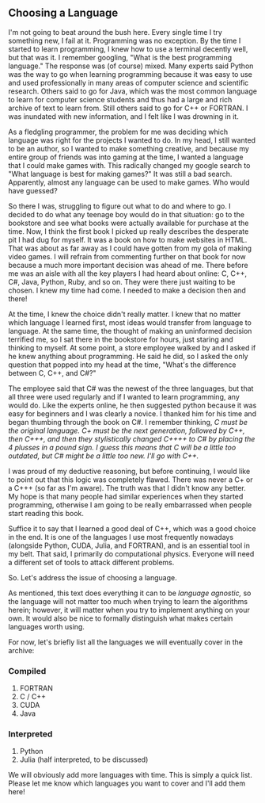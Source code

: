 ## Choosing a Language

I'm not going to beat around the bush here. 
Every single time I try something new, I fail at it. 
Programming was no exception. 
By the time I started to learn programming, I knew how to use a terminal decently well, but that was it. 
I remember googling, "What is the best programming language." The response was (of course) mixed. 
Many experts said Python was the way to go when learning programming because it was easy to use and used professionally in many areas of computer science and scientific research. 
Others said to go for Java, which was the most common language to learn for computer science students and thus had a large and rich archive of text to learn from. 
Still others said to go for C++ or FORTRAN. 
I was inundated with new information, and I felt like I was drowning in it. 

As a fledgling programmer, the problem for me was deciding which language was right for the projects I wanted to do. 
In my head, I still wanted to be an author, so I wanted to make something creative, and because my entire group of friends was into gaming at the time, I wanted a language that I could make games with. 
This radically changed my google search to "What language is best for making games?" 
It was still a bad search. 
Apparently, almost any language can be used to make games. 
Who would have guessed? 

So there I was, struggling to figure out what to do and where to go. 
I decided to do what any teenage boy would do in that situation: go to the bookstore and see what books were actually available for purchase at the time. 
Now, I think the first book I picked up really describes the desperate pit I had dug for myself. 
It was a book on how to make websites in HTML. 
That was about as far away as I could have gotten from my gola of making video games. 
I will refrain from commenting further on that book for now because a much more important decision was ahead of me. 
There before me was an aisle with all the key players I had heard about online: C, C++, C#, Java, Python, Ruby, and so on. 
They were there just waiting to be chosen. 
I knew my time had come. I needed to make a decision then and there!

At the time, I knew the choice didn't really matter. 
I knew that no matter which language I learned first, most ideas would transfer from language to language. 
At the same time, the thought of making an uninformed decision terrified me, so I sat there in the bookstore for hours, just staring and thinking to myself. 
At some point, a store employee walked by and I asked if he knew anything about programming. 
He said he did, so I asked the only question that popped into my head at the time, "What's the difference between C, C++, and C#?" 

The employee said that C# was the newest of the three languages, but that all three were used regularly and if I wanted to learn programming, any would do. 
Like the experts online, he then suggested python because it was easy for beginners and I was clearly a novice. 
I thanked him for his time and began thumbing through the book on C#. 
I remember thinking, *C must be the original language. C+ must be the next generation, followed by C++, then C+++, and then they stylistically changed C++++ to C# by placing the 4 plusses in a pound sign. I guess this means that C will be a little too outdated, but C# might be a little too new. I'll go with C++.*

I was proud of my deductive reasoning, but before continuing, I would like to point out that this logic was completely flawed. 
There was never a C+ or a C+++ (so far as I'm aware). 
The truth was that I didn't know any better. 
My hope is that many people had similar experiences when they started programming, otherwise I am going to be really embarrassed when people start reading this book.

Suffice it to say that I learned a good deal of C++, which was a good choice in the end. 
It is one of the languages I use most frequently nowadays (alongside Python, CUDA, Julia, and FORTRAN), and is an essential tool in my belt. 
That said, I primarily do computational physics. 
Everyone will need a different set of tools to attack different problems. 

So. Let's address the issue of choosing a language.

As mentioned, this text does everything it can to be *language agnostic,* so the language will not matter too much when trying to learn the algorithms herein; however, it will matter when you try to implement anything on your own. 
It would also be nice to formally distinguish what makes certain languages worth using.

For now, let's briefly list all the languages we will eventually cover in the archive:

### Compiled
1. FORTRAN
2. C / C++
3. CUDA
4. Java

### Interpreted
1. Python
2. Julia (half interpreted, to be discussed)

We will obviously add more languages with time. 
This is simply a quick list. 
Please let me know which languages you want to cover and I'll add them here!
